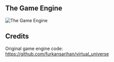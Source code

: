 ## The Game Engine

![The Game Engine](screenshots/screenshot001.png "The Game Engine")

## Credits

Original game engine code: https://github.com/furkansarihan/virtual_universe
